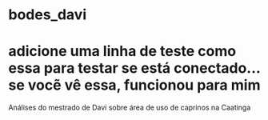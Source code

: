 # bodes_davi
# adicione uma linha de teste como essa para testar se está conectado... se vocẽ vê essa, funcionou para mim
Análises do mestrado de Davi sobre área de uso de caprinos na Caatinga
